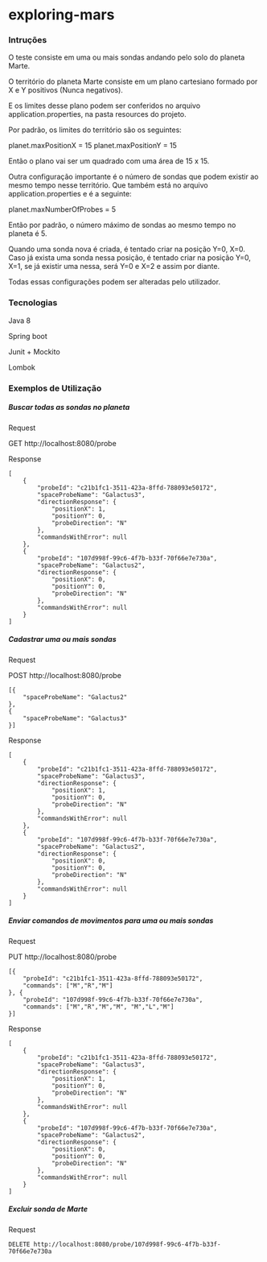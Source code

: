 # exploring-mars

### Intruções
O teste consiste em uma ou mais sondas andando pelo solo do planeta Marte.

O território do planeta Marte consiste em um plano cartesiano formado por X e Y positivos 
(Nunca negativos).

E os limites desse plano podem ser conferidos no arquivo application.properties, na pasta resources do projeto.

Por padrão, os limites do território são os seguintes:

planet.maxPositionX = 15
planet.maxPositionY = 15

Então o plano vai ser um quadrado com uma área de 15 x 15.

Outra configuração importante é o número de sondas que podem existir ao mesmo tempo nesse território.
Que também está no arquivo application.properties e é a seguinte:

planet.maxNumberOfProbes = 5

Então por padrão, o número máximo de sondas ao mesmo tempo no planeta é 5.

Quando uma sonda nova é criada, é tentado criar na posição Y=0, X=0.
Caso já exista uma sonda nessa posição, é tentado criar na posição Y=0, X=1,
se já existir uma nessa, será Y=0 e X=2 e assim por diante.

Todas essas configurações podem ser alteradas pelo utilizador.

### Tecnologias

Java 8

Spring boot

Junit + Mockito

Lombok

### Exemplos de Utilização

##### Buscar todas as sondas no planeta

Request

GET http://localhost:8080/probe

Response
```
[
    {
        "probeId": "c21b1fc1-3511-423a-8ffd-788093e50172",
        "spaceProbeName": "Galactus3",
        "directionResponse": {
            "positionX": 1,
            "positionY": 0,
            "probeDirection": "N"
        },
        "commandsWithError": null
    },
    {
        "probeId": "107d998f-99c6-4f7b-b33f-70f66e7e730a",
        "spaceProbeName": "Galactus2",
        "directionResponse": {
            "positionX": 0,
            "positionY": 0,
            "probeDirection": "N"
        },
        "commandsWithError": null
    }
]
```

##### Cadastrar uma ou mais sondas

Request

POST http://localhost:8080/probe

```
[{
	"spaceProbeName": "Galactus2"
},
{
	"spaceProbeName": "Galactus3"
}]
```

Response
```
[
    {
        "probeId": "c21b1fc1-3511-423a-8ffd-788093e50172",
        "spaceProbeName": "Galactus3",
        "directionResponse": {
            "positionX": 1,
            "positionY": 0,
            "probeDirection": "N"
        },
        "commandsWithError": null
    },
    {
        "probeId": "107d998f-99c6-4f7b-b33f-70f66e7e730a",
        "spaceProbeName": "Galactus2",
        "directionResponse": {
            "positionX": 0,
            "positionY": 0,
            "probeDirection": "N"
        },
        "commandsWithError": null
    }
]
```

##### Enviar comandos de movimentos para uma ou mais sondas

Request

PUT http://localhost:8080/probe

```
[{
    "probeId": "c21b1fc1-3511-423a-8ffd-788093e50172",
    "commands": ["M","R","M"]
}, {
	"probeId": "107d998f-99c6-4f7b-b33f-70f66e7e730a",
    "commands": ["M","R","M","M", "M","L","M"]
}]
```


Response
```
[
    {
        "probeId": "c21b1fc1-3511-423a-8ffd-788093e50172",
        "spaceProbeName": "Galactus3",
        "directionResponse": {
            "positionX": 1,
            "positionY": 0,
            "probeDirection": "N"
        },
        "commandsWithError": null
    },
    {
        "probeId": "107d998f-99c6-4f7b-b33f-70f66e7e730a",
        "spaceProbeName": "Galactus2",
        "directionResponse": {
            "positionX": 0,
            "positionY": 0,
            "probeDirection": "N"
        },
        "commandsWithError": null
    }
]
```

##### Excluir sonda de Marte

Request

```
DELETE http://localhost:8080/probe/107d998f-99c6-4f7b-b33f-70f66e7e730a
```

